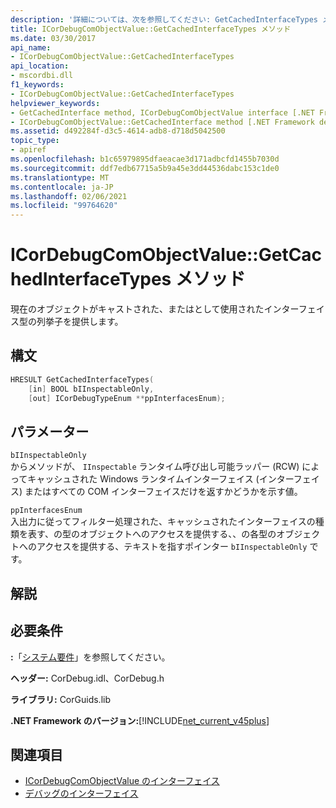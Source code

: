 ```yaml
---
description: '詳細については、次を参照してください: GetCachedInterfaceTypes メソッド'
title: ICorDebugComObjectValue::GetCachedInterfaceTypes メソッド
ms.date: 03/30/2017
api_name:
- ICorDebugComObjectValue::GetCachedInterfaceTypes
api_location:
- mscordbi.dll
f1_keywords:
- ICorDebugComObjectValue::GetCachedInterfaceTypes
helpviewer_keywords:
- GetCachedInterface method, ICorDebugComObjectValue interface [.NET Framework debugging]
- ICorDebugComObjectValue::GetCachedInterface method [.NET Framework debugging]
ms.assetid: d492284f-d3c5-4614-adb8-d718d5042500
topic_type:
- apiref
ms.openlocfilehash: b1c65979895dfaeacae3d171adbcfd1455b7030d
ms.sourcegitcommit: ddf7edb67715a5b9a45e3dd44536dabc153c1de0
ms.translationtype: MT
ms.contentlocale: ja-JP
ms.lasthandoff: 02/06/2021
ms.locfileid: "99764620"
---
```

# <a name="icordebugcomobjectvaluegetcachedinterfacetypes-method"></a>ICorDebugComObjectValue::GetCachedInterfaceTypes メソッド

現在のオブジェクトがキャストされた、またはとして使用されたインターフェイス型の列挙子を提供します。  
  
## <a name="syntax"></a>構文  
  
```cpp  
HRESULT GetCachedInterfaceTypes(  
    [in] BOOL bIInspectableOnly,  
    [out] ICorDebugTypeEnum **ppInterfacesEnum);  
```  
  
## <a name="parameters"></a>パラメーター  

 `bIInspectableOnly`  
 からメソッドが、 `IInspectable` ランタイム呼び出し可能ラッパー (RCW) によってキャッシュされた Windows ランタイムインターフェイス (インターフェイス) またはすべての COM インターフェイスだけを返すかどうかを示す値。  
  
 `ppInterfacesEnum`  
 入出力に従ってフィルター処理された、キャッシュされたインターフェイスの種類を表す、の型のオブジェクトへのアクセスを提供する、、の各型のオブジェクトへのアクセスを提供する、テキストを指すポインター `bIInspectableOnly` です。  
  
## <a name="remarks"></a>解説  
  
## <a name="requirements"></a>必要条件  

 **:**「[システム要件](../../get-started/system-requirements.md)」を参照してください。  
  
 **ヘッダー:** CorDebug.idl、CorDebug.h  
  
 **ライブラリ:** CorGuids.lib  
  
 **.NET Framework のバージョン:**[!INCLUDE[net_current_v45plus](../../../../includes/net-current-v45plus-md.md)]  
  
## <a name="see-also"></a>関連項目

- [ICorDebugComObjectValue のインターフェイス](icordebugcomobjectvalue-interface.md)
- [デバッグのインターフェイス](debugging-interfaces.md)
